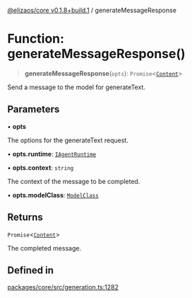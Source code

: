 [@elizaos/core v0.1.8+build.1](../index.md) / generateMessageResponse

# Function: generateMessageResponse()

> **generateMessageResponse**(`opts`): `Promise`\<[`Content`](../interfaces/Content.md)\>

Send a message to the model for generateText.

## Parameters

• **opts**

The options for the generateText request.

• **opts.runtime**: [`IAgentRuntime`](../interfaces/IAgentRuntime.md)

• **opts.context**: `string`

The context of the message to be completed.

• **opts.modelClass**: [`ModelClass`](../enumerations/ModelClass.md)

## Returns

`Promise`\<[`Content`](../interfaces/Content.md)\>

The completed message.

## Defined in

[packages/core/src/generation.ts:1282](https://github.com/JoeyKhd/eliza/blob/main/packages/core/src/generation.ts#L1282)

